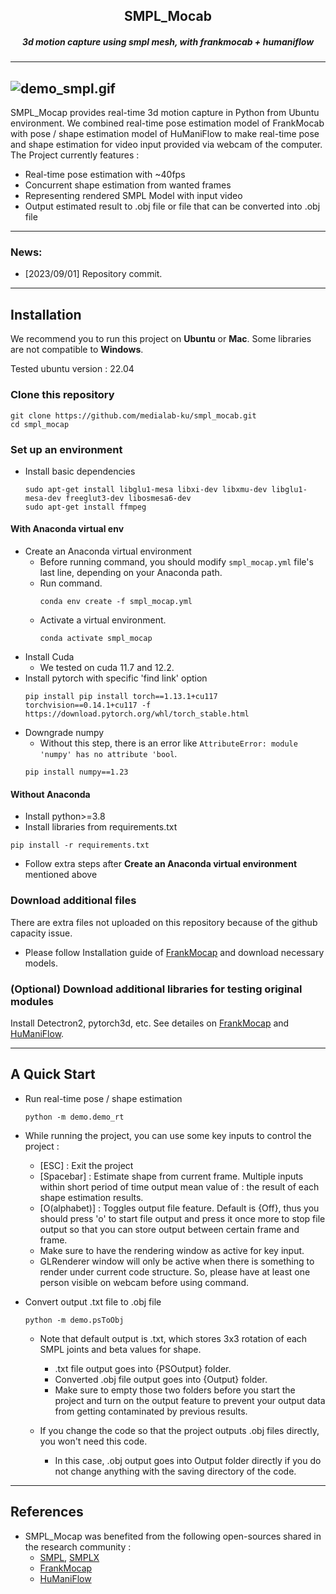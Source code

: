 <h2 align="center">
SMPL_Mocab
</h2>

<h5 align="center">
3d motion capture using smpl mesh, with frankmocab + humaniflow
</h5>

-------
![demo_smpl.gif](README_Img%demo_smpl.gif)
-------
SMPL_Mocap provides real-time 3d motion capture in Python from Ubuntu environment.
We combined real-time pose estimation model of FrankMocab with pose / shape estimation model of HuManiFlow to make real-time pose and shape estimation for video input provided via webcam of the computer.
The Project currently features : 
  - Real-time pose estimation with ~40fps
  - Concurrent shape estimation from wanted frames
  - Representing rendered SMPL Model with input video
  - Output estimated result to .obj file or file that can be converted into .obj file

---------

### News:
  - [2023/09/01] Repository commit.

---------

## Installation

We recommend you to run this project on **Ubuntu** or **Mac**. Some libraries are not compatible to **Windows**.

Tested ubuntu version : 22.04

### Clone this repository
```angular2html
git clone https://github.com/medialab-ku/smpl_mocab.git
cd smpl_mocap
```

### Set up an environment
- Install basic dependencies
  ```
  sudo apt-get install libglu1-mesa libxi-dev libxmu-dev libglu1-mesa-dev freeglut3-dev libosmesa6-dev
  sudo apt-get install ffmpeg
  ```
#### With Anaconda virtual env

- Create an Anaconda virtual environment
  - Before running command, you should modify ```smpl_mocap.yml``` file's last line, depending on your Anaconda path.
  - Run command.
    ```
    conda env create -f smpl_mocap.yml
    ```
  - Activate a virtual environment.
    ```angular2html
    conda activate smpl_mocap
    ```
- Install Cuda
  - We tested on cuda 11.7 and 12.2.
- Install pytorch with specific 'find link' option
  ```
  pip install pip install torch==1.13.1+cu117 torchvision==0.14.1+cu117 -f https://download.pytorch.org/whl/torch_stable.html
  ```
- Downgrade numpy
  - Without this step, there is an error like ```AttributeError: module 'numpy' has no attribute 'bool```.
  ```
  pip install numpy==1.23
  ```

#### Without Anaconda

- Install python>=3.8
- Install libraries from requirements.txt
```
pip install -r requirements.txt
```
- Follow extra steps after **Create an Anaconda virtual environment** mentioned above

### Download additional files
There are extra files not uploaded on this repository because of the github capacity issue.
- Please follow Installation guide of [FrankMocap](https://github.com/facebookresearch/frankmocap/blob/main/docs/INSTALL.md) and download necessary models.

### (Optional) Download additional libraries for testing original modules
Install Detectron2, pytorch3d, etc.
See detailes on [FrankMocap](https://github.com/facebookresearch/frankmocap/blob/main/docs/INSTALL.md) 
and [HuManiFlow](https://github.com/akashsengupta1997/HuManiFlow).

---------

## A Quick Start
- Run real-time pose / shape estimation
  ```
  python -m demo.demo_rt
  ```
- While running the project, you can use some key inputs to control the project :
    - [ESC] : Exit the project
    - [Spacebar] : Estimate shape from current frame. Multiple inputs within short period of time output mean value of : the result of each shape estimation results.
    - [O(alphabet)] : Toggles output file feature. Default is {Off}, thus you should press 'o' to start file output and press it once more to stop file output so that you can store output between certain frame and frame.
  - Make sure to have the rendering window as active for key input.
  - GLRenderer window will only be active when there is something to render under current code structure. So, please have at least one person visible on webcam before using command.


- Convert output .txt file to .obj file
  ```
  python -m demo.psToObj
  ```
  - Note that default output is .txt, which stores 3x3 rotation of each SMPL joints and beta values for shape.
    - .txt file output goes into {PSOutput} folder.
    - Converted .obj file output goes into {Output} folder.
    - Make sure to empty those two folders before you start the project and turn on the output feature to prevent your output data from getting contaminated by previous results.
  
  - If you change the code so that the project outputs .obj files directly, you won't need this code.
    - In this case, .obj output goes into Output folder directly if you do not change anything with the saving directory of the code.

---------

## References

- SMPL_Mocap was benefited from the following open-sources shared in the research community :
    - [SMPL](https://smpl.is.tue.mpg.de/), [SMPLX](https://smpl-x.is.tue.mpg.de/)
    - [FrankMocap](https://github.com/facebookresearch/frankmocap)
    - [HuManiFlow](https://github.com/akashsengupta1997/HuManiFlow)
